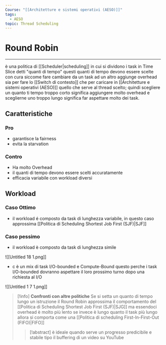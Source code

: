 ```yaml
---
Course: "[[Architetture e sistemi operativi (AESO)]]"
tags:
  - AESO
topic: Thread Scheduling
---
```


# Round Robin
---
è una politica di [[Scheduler|scheduling]] in cui si dividono i task in Time Slice detti "quanti di tempo" questi quanti di tempo devono essere scelte con cura siccome fare cambiare da un task ad un altro aggiunge overhead sia per fare lo [[Switch di contesto]] che per caricare in [[Architetture e sistemi operativi (AESO)]] quello che serve al thread scelto; quindi scegliere un quanto ti tempo troppo corto significa aggiungere molto overhead e sceglierne uno troppo lungo significa far aspettare molto dei task.

## Caratteristiche



### Pro
- garantisce la fairness
- evita la starvation

### Contro

- Ha molto Overhead
- il quanti di tempo devono essere scelti accuratamente
- efficacia variabile con workload diversi

## Workload

### Caso Ottimo
- il workload é composto da task di lunghezza variabile, in questo caso approssima [[Politica di Scheduling Shortest Job First (SJF)|SJF]]

### Caso pessimo
- il workload è composto da task di lunghezza simile

![[Untitled 18 1.png]]

- c è un mix di task I/O-bounded e Compute-Bound questo perche i task I/O-bounded dovranno aspettare il loro prossimo turno dopo una richiesta al I/O

![[Untitled 1 7 1.png]]



>[!info] __Confronti con altre politiche__
Se si setta un quanto di tempo lungo un istruzione il Round Robin approssima il comportamento del [[Politica di Scheduling Shortest Job First (SJF)|SJG]] ma essendoci overhead è molto più lento
se invece è lungo quanto il task più lungo allora si comporta come una [[Politica di scheduling First-In-First-Out (FIFO)|FIFO]]
>>[!abstract]
>>è ideale quando serve un progresso predicibile e stabile tipo il buffering di un video su YouTube




